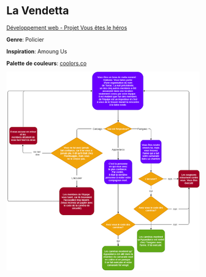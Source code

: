 # La Vendetta

[Développement web - Projet Vous êtes le héros ](https://smnarnold.com/projets/vous-etes-le-heros)

**Genre**: Policier 

**Inspiration**: Amoung Us

**Palette de couleurs**: [coolors.co](https://coolors.co/palette/000814-001d3d-003566-ffc300-ffd60a)

![diagramme](/zhuravlev_viktor_PS1_582-324MO/assets/drawio/schema-2)
